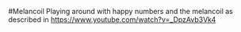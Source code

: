 #Melancoil
Playing around with happy numbers and the melancoil as described in https://www.youtube.com/watch?v=_DpzAvb3Vk4
